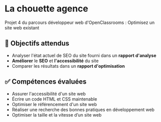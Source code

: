 # La chouette agence
Projet 4 du parcours développeur web d'OpenClassrooms : Optimisez un site web existant

## :dart: Objectifs attendus
- Analyser l'état actuel de SEO du site fourni dans un **rapport d'analyse**
- **Améliorer** le **SEO** et **l'accessibilité** du site
- Comparer les résultats dans un **rapport d'optimisation**

## :white_check_mark: Compétences évaluées
- Assurer l'accessibilité d'un site web
- Écrire un code HTML et CSS maintenable
- Optimiser le référencement d'un site web
- Réaliser une recherche des bonnes pratiques en développement web
- Optimiser la taille et la vitesse d’un site web